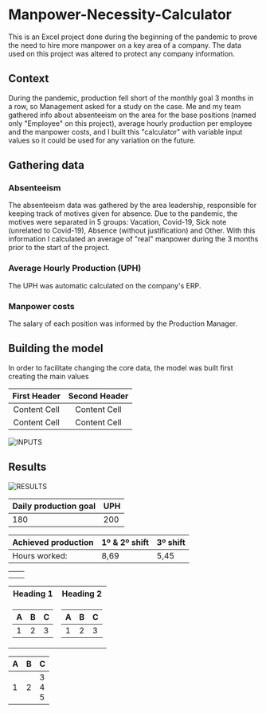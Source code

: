 # Manpower-Necessity-Calculator
This is an Excel project done during the beginning of the pandemic to prove the need to hire more manpower on a key area of a company. The data used on this project was altered to protect any company information.

## Context
During the pandemic, production fell short of the monthly goal 3 months in a row, so Management asked for a study on the case. Me and my team gathered info about absenteeism on the area for the base positions (named only "Employee" on this project), average hourly production per employee and the manpower costs, and I built this "calculator" with variable input values so it could be used for any variation on the future.

## Gathering data

### Absenteeism
The absenteeism data was gathered by the area leadership, responsible for keeping track of motives given for absence. Due to the pandemic, the motives were separated in 5 groups: Vacation, Covid-19, Sick note (unrelated to Covid-19), Absence (without justification) and Other. With this information I calculated an average of "real" manpower during the 3 months prior to the start of the project.

### Average Hourly Production (UPH)
The UPH was automatic calculated on the company's ERP.

### Manpower costs
The salary of each position was informed by the Production Manager.

## Building the model
In order to facilitate changing the core data, the model was built first creating the main values

| First Header  | Second Header |
| :-: | :-: |
| Content Cell  | Content Cell  |
| Content Cell  | Content Cell  |

![INPUTS](https://github.com/user-attachments/assets/823e9105-a97a-4a6e-b8b2-bce4339f828d)

## Results
![RESULTS](https://github.com/user-attachments/assets/897c53bb-aefe-4e78-a041-3bf7ff7dfe72)

| Daily production goal  | UPH |
| ------------- | ------------- |
| 180  | 200  |

| Achieved production | 1º & 2º shift | 3º shift |
| ------------- | ------------- | ------------- |
| Hours worked: | 8,69 | 5,45 |

|  |  |
| ------------- | ------------- |
|  |  |
|  |  |

<table>
<tr>
<th>Heading 1</th>
<th>Heading 2</th>
</tr>
<tr>

<td>

| A | B | C |
|--|--|--|
| 1 | 2 | 3 |

</td><td>

| A | B | C |
|--|--|--|
| 1 | 2 | 3 |

</td></tr> </table>

| A | B | C |
|---|---|---|
| 1 | 2 | 3 <br/> 4 <br/> 5 |
